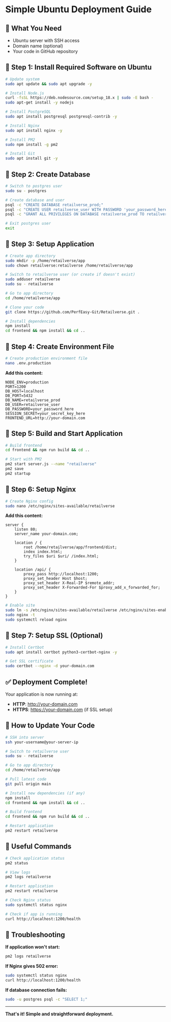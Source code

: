 # Simple Ubuntu Deployment Guide

## 🎯 **What You Need**
- Ubuntu server with SSH access
- Domain name (optional)
- Your code in GitHub repository

## 🚀 **Step 1: Install Required Software on Ubuntu**

```bash
# Update system
sudo apt update && sudo apt upgrade -y

# Install Node.js
curl -fsSL https://deb.nodesource.com/setup_18.x | sudo -E bash -
sudo apt-get install -y nodejs

# Install PostgreSQL
sudo apt install postgresql postgresql-contrib -y

# Install Nginx
sudo apt install nginx -y

# Install PM2
sudo npm install -g pm2

# Install Git
sudo apt install git -y
```

## 🚀 **Step 2: Create Database**

```bash
# Switch to postgres user
sudo su - postgres

# Create database and user
psql -c "CREATE DATABASE retailverse_prod;"
psql -c "CREATE USER retailverse_user WITH PASSWORD 'your_password_here';"
psql -c "GRANT ALL PRIVILEGES ON DATABASE retailverse_prod TO retailverse_user;"

# Exit postgres user
exit
```

## 🚀 **Step 3: Setup Application**

```bash
# Create app directory
sudo mkdir -p /home/retailverse/app
sudo chown retailverse:retailverse /home/retailverse/app

# Switch to retailverse user (or create if doesn't exist)
sudo adduser retailverse
sudo su - retailverse

# Go to app directory
cd /home/retailverse/app

# Clone your code
git clone https://github.com/PerfEasy-Git/Retailverse.git .

# Install dependencies
npm install
cd frontend && npm install && cd ..
```

## 🚀 **Step 4: Create Environment File**

```bash
# Create production environment file
nano .env.production
```

**Add this content:**
```env
NODE_ENV=production
PORT=1200
DB_HOST=localhost
DB_PORT=5432
DB_NAME=retailverse_prod
DB_USER=retailverse_user
DB_PASSWORD=your_password_here
SESSION_SECRET=your_secret_key_here
FRONTEND_URL=http://your-domain.com
```

## 🚀 **Step 5: Build and Start Application**

```bash
# Build frontend
cd frontend && npm run build && cd ..

# Start with PM2
pm2 start server.js --name "retailverse"
pm2 save
pm2 startup
```

## 🚀 **Step 6: Setup Nginx**

```bash
# Create Nginx config
sudo nano /etc/nginx/sites-available/retailverse
```

**Add this content:**
```nginx
server {
    listen 80;
    server_name your-domain.com;

    location / {
        root /home/retailverse/app/frontend/dist;
        index index.html;
        try_files $uri $uri/ /index.html;
    }

    location /api/ {
        proxy_pass http://localhost:1200;
        proxy_set_header Host $host;
        proxy_set_header X-Real-IP $remote_addr;
        proxy_set_header X-Forwarded-For $proxy_add_x_forwarded_for;
    }
}
```

```bash
# Enable site
sudo ln -s /etc/nginx/sites-available/retailverse /etc/nginx/sites-enabled/
sudo nginx -t
sudo systemctl reload nginx
```

## 🚀 **Step 7: Setup SSL (Optional)**

```bash
# Install Certbot
sudo apt install certbot python3-certbot-nginx -y

# Get SSL certificate
sudo certbot --nginx -d your-domain.com
```

## ✅ **Deployment Complete!**

Your application is now running at:
- **HTTP**: http://your-domain.com
- **HTTPS**: https://your-domain.com (if SSL setup)

## 🔄 **How to Update Your Code**

```bash
# SSH into server
ssh your-username@your-server-ip

# Switch to retailverse user
sudo su - retailverse

# Go to app directory
cd /home/retailverse/app

# Pull latest code
git pull origin main

# Install new dependencies (if any)
npm install
cd frontend && npm install && cd ..

# Build frontend
cd frontend && npm run build && cd ..

# Restart application
pm2 restart retailverse
```

## 🔧 **Useful Commands**

```bash
# Check application status
pm2 status

# View logs
pm2 logs retailverse

# Restart application
pm2 restart retailverse

# Check Nginx status
sudo systemctl status nginx

# Check if app is running
curl http://localhost:1200/health
```

## 🚨 **Troubleshooting**

**If application won't start:**
```bash
pm2 logs retailverse
```

**If Nginx gives 502 error:**
```bash
sudo systemctl status nginx
curl http://localhost:1200/health
```

**If database connection fails:**
```bash
sudo -u postgres psql -c "SELECT 1;"
```

---

**That's it! Simple and straightforward deployment.**
